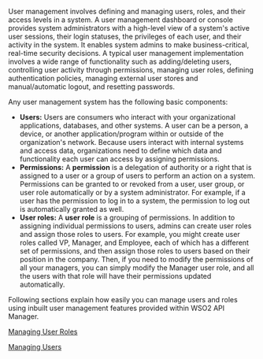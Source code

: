 User management involves defining and managing users, roles, and their access levels in a system. A user management dashboard or console provides system administrators with a high-level view of a system's active user sessions, their login statuses, the privileges of each user, and their activity in the system. It enables system admins to make business-critical, real-time security decisions. A typical user management implementation involves a wide range of functionality such as adding/deleting users, controlling user activity through permissions, managing user roles, defining authentication policies, managing external user stores and manual/automatic logout, and resetting passwords.

Any user management system has the following basic components:

-   **Users:** Users are consumers who interact with your organizational applications, databases, and other systems. A user can be a person, a device, or another application/program within or outside of the organization's network. Because users interact with internal systems and access data, organizations need to define which data and functionality each user can access by assigning permissions.
-   **Permissions:** A **permission** is a delegation of authority or a right that is assigned to a user or a group of users to perform an action on a system. Permissions can be granted to or revoked from a user, user group, or user role automatically or by a system administrator. For example, if a user has the permission to log in to a system, the permission to log out is automatically granted as well.
-   **User roles:** A **user role** is a grouping of permissions. In addition to assigning individual permissions to users, admins can create user roles and assign those roles to users. For example, you might create user roles called VP, Manager, and Employee, each of which has a different set of permissions, and then assign those roles to users based on their position in the company. Then, if you need to modify the permissions of all your managers, you can simply modify the Manager user role, and all the users with that role will have their permissions updated automatically.

Following sections explain how easily you can manage users and roles using inbuilt user management features provided 
within WSO2 API Manager.

[Managing User Roles](https://apim.docs.wso2.com/en/4.2.0/administer/managing-users-and-roles/managing-user-roles/)

[Managing Users](https://apim.docs.wso2.com/en/4.2.0/administer/managing-users-and-roles/managing-users/)

